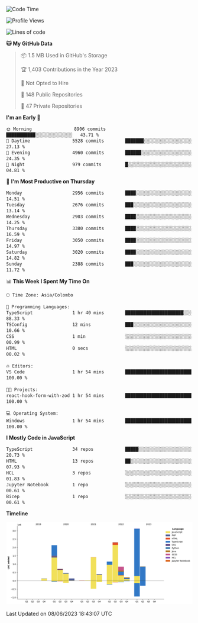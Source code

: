 
<!--START_SECTION:waka-->
![Code Time](http://img.shields.io/badge/Code%20Time-1%2C145%20hrs%2049%20mins-blue)

![Profile Views](http://img.shields.io/badge/Profile%20Views-0-blue)

![Lines of code](https://img.shields.io/badge/From%20Hello%20World%20I%27ve%20Written-13.9%20million%20lines%20of%20code-blue)

**🐱 My GitHub Data** 

> 📦 1.5 MB Used in GitHub's Storage 
 > 
> 🏆 1,403 Contributions in the Year 2023
 > 
> 🚫 Not Opted to Hire
 > 
> 📜 148 Public Repositories 
 > 
> 🔑 47 Private Repositories 
 > 
**I'm an Early 🐤** 

```text
🌞 Morning                8906 commits        ███████████░░░░░░░░░░░░░░   43.71 % 
🌆 Daytime                5528 commits        ███████░░░░░░░░░░░░░░░░░░   27.13 % 
🌃 Evening                4960 commits        ██████░░░░░░░░░░░░░░░░░░░   24.35 % 
🌙 Night                  979 commits         █░░░░░░░░░░░░░░░░░░░░░░░░   04.81 % 
```
📅 **I'm Most Productive on Thursday** 

```text
Monday                   2956 commits        ████░░░░░░░░░░░░░░░░░░░░░   14.51 % 
Tuesday                  2676 commits        ███░░░░░░░░░░░░░░░░░░░░░░   13.14 % 
Wednesday                2903 commits        ████░░░░░░░░░░░░░░░░░░░░░   14.25 % 
Thursday                 3380 commits        ████░░░░░░░░░░░░░░░░░░░░░   16.59 % 
Friday                   3050 commits        ████░░░░░░░░░░░░░░░░░░░░░   14.97 % 
Saturday                 3020 commits        ████░░░░░░░░░░░░░░░░░░░░░   14.82 % 
Sunday                   2388 commits        ███░░░░░░░░░░░░░░░░░░░░░░   11.72 % 
```


📊 **This Week I Spent My Time On** 

```text
🕑︎ Time Zone: Asia/Colombo

💬 Programming Languages: 
TypeScript               1 hr 40 mins        ██████████████████████░░░   88.33 % 
TSConfig                 12 mins             ███░░░░░░░░░░░░░░░░░░░░░░   10.66 % 
CSS                      1 min               ░░░░░░░░░░░░░░░░░░░░░░░░░   00.99 % 
HTML                     0 secs              ░░░░░░░░░░░░░░░░░░░░░░░░░   00.02 % 

🔥 Editors: 
VS Code                  1 hr 54 mins        █████████████████████████   100.00 % 

🐱‍💻 Projects: 
react-hook-form-with-zod 1 hr 54 mins        █████████████████████████   100.00 % 

💻 Operating System: 
Windows                  1 hr 54 mins        █████████████████████████   100.00 % 
```

**I Mostly Code in JavaScript** 

```text
TypeScript               34 repos            █████░░░░░░░░░░░░░░░░░░░░   20.73 % 
HTML                     13 repos            ██░░░░░░░░░░░░░░░░░░░░░░░   07.93 % 
HCL                      3 repos             ░░░░░░░░░░░░░░░░░░░░░░░░░   01.83 % 
Jupyter Notebook         1 repo              ░░░░░░░░░░░░░░░░░░░░░░░░░   00.61 % 
Bicep                    1 repo              ░░░░░░░░░░░░░░░░░░░░░░░░░   00.61 % 
```



**Timeline**

![Lines of Code chart](https://raw.githubusercontent.com/ccweerasinghe1994/ccweerasinghe1994/master/assets/bar_graph.png)


 Last Updated on 08/06/2023 18:43:07 UTC
<!--END_SECTION:waka-->

